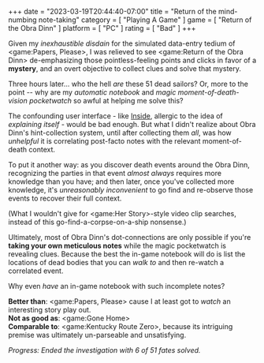 +++
date = "2023-03-19T20:44:40-07:00"
title = "Return of the mind-numbing note-taking"
category = [ "Playing A Game" ]
game = [ "Return of the Obra Dinn" ]
platform = [ "PC" ]
rating = [ "Bad" ]
+++

Given my <i>inexhaustible disdain</i> for the simulated data-entry tedium of <game:Papers, Please>, I was relieved to see <game:Return of the Obra Dinn> de-emphasizing those pointless-feeling points and clicks in favor of a <b>mystery</b>, and an overt objective to collect clues and solve that mystery.

Three hours later... who the hell <i>are</i> these 51 dead sailors?  Or, more to the point -- why are my <i>automatic notebook</i> and <i>magic moment-of-death-vision pocketwatch</i> so awful at helping me solve this?

The confounding user interface - like [Inside](game:Inside (2016)), allergic to the idea of <i>explaining itself</i> - would be bad enough.  But what I didn't realize about Obra Dinn's hint-collection system, until after collecting them <i>all</i>, was how <i>unhelpful</i> it is correlating post-facto notes with the relevant moment-of-death context.

To put it another way: as you discover death events around the Obra Dinn, recognizing the parties in that event <i>almost always</i> requires more knowledge than you have; and then later, once you've collected more knowledge, it's <i>unreasonably inconvenient</i> to go find and re-observe those events to recover their full context.

(What I wouldn't give for <game:Her Story>-style video clip searches, instead of this go-find-a-corpse-on-a-ship nonsense.)

Ultimately, most of Obra Dinn's dot-connections are only possible if you're <b>taking your own meticulous notes</b> while the magic pocketwatch is revealing clues.  Because the best the in-game notebook will do is list the locations of dead bodies that you can <i>walk to</i> and then re-watch a correlated event.

Why even <i>have</i> an in-game notebook with such incomplete notes?

<b>Better than</b>: <game:Papers, Please> cause I at least got to <i>watch</i> an interesting story play out.  
<b>Not as good as</b>: <game:Gone Home>  
<b>Comparable to</b>: <game:Kentucky Route Zero>, because its intriguing premise was ultimately un-parseable and unsatisfying.

<i>Progress: Ended the investigation with 6 of 51 fates solved.</i>
